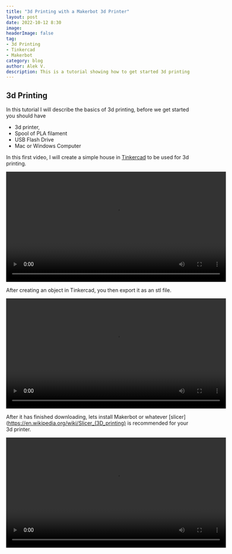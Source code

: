 ```yaml
---
title: "3d Printing with a Makerbot 3d Printer"
layout: post
date: 2022-10-12 8:30
image: 
headerImage: false
tag:
- 3d Printing
- Tinkercad
- Makerbot
category: blog
author: Alek V.
description: This is a tutorial showing how to get started 3d printing
---
```


## 3d Printing

In this tutorial I will describe the basics of 3d printing, before we get started you should have 

- 3d printer, 
- Spool of PLA filament
- USB Flash Drive
- Mac or Windows Computer


In this first video, I will create a simple house in [Tinkercad](http://tinkercad.com) to be used for 3d printing.

<video width="600" controls>
    <source src="https://drive.google.com/uc?export=download&id=1rsOSf52-NrigMRUeXW4yjJ3Ooa_vmr4T">
</video>

After creating an object in Tinkercad, you then export it as an stl file.

<video width="600" controls>
    <source src="https://drive.google.com/uc?export=download&id=1rsOSf52-NrigMRUeXW4yjJ3Ooa_vmr4T">
</video>

After it has finished downloading, lets install Makerbot or whatever [slicer](https://en.wikipedia.org/wiki/Slicer_(3D_printing) is recommended for your 3d printer.

<video width="600" controls>
    <source src="https://drive.google.com/uc?export=download&id=1rsOSf52-NrigMRUeXW4yjJ3Ooa_vmr4T">
</video>
